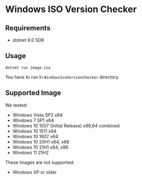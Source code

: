 # Windows ISO Version Checker

## Requirements

- dotnet 6.0 SDK

## Usage

```
dotnet run image.iso
```

You have to run in `WindowsIsoVersionChecker` directory.

## Supported Image

We tested:
- Windows Vista SP2 x64
- Windows 7 SP1 x64
- Windows 10 1507 (Initial Release) x86,64 combined
- Windows 10 1511 x64
- Windows 10 1607 x64
- Windows 10 20H1 x64, x86
- Windows 10 21H1 x64, x86
- Windows 11 21H2

These images are not supported:
- Windows XP or older
